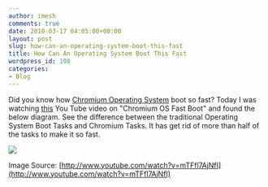 ```yaml
---
author: imesh
comments: true
date: 2010-03-17 04:05:00+00:00
layout: post
slug: how-can-an-operating-system-boot-this-fast
title: How Can An Operating System Boot This Fast
wordpress_id: 108
categories:
- Blog
---
```


Did you know how [Chromium Operating System](http://dev.chromium.org/chromium-os) boot so fast? Today I was watching [this](http://www.youtube.com/watch?v=mTFfl7AjNfI) You Tube video on "Chromium OS Fast Boot" and found the below diagram. See the difference between the traditional Operating System Boot Tasks and Chromium Tasks. It has get rid of more than half of the tasks to make it so fast.

![](http://imesh.io/images/chromium/chromium-os-boot.PNG)

Image Source: [http://www.youtube.com/watch?v=mTFfl7AjNfI](http://www.youtube.com/watch?v=mTFfl7AjNfI)

